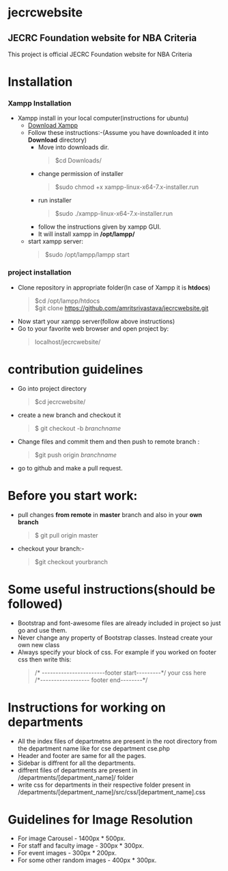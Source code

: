# jecrcwebsite

## JECRC Foundation website for NBA Criteria

This project is official JECRC Foundation website for NBA Criteria

# Installation

### Xampp Installation

-   Xampp install in your local computer(instructions for ubuntu)
    -   [Download Xampp](https://www.apachefriends.org/download.html)
    -   Follow these instructions:-(Assume you have downloaded it into __Download__ directory)
        -   Move into downloads dir.
            > $cd Downloads/
        -   change permission of installer
            > $sudo chmod +x xampp-linux-x64-7.x-installer.run
        -   run installer
            > $sudo ./xampp-linux-x64-7.x-installer.run
        -   follow the instructions given by xampp GUI.
        -   It will install xampp in __/opt/lampp/__
    -   start xampp server:
        > $sudo /opt/lampp/lampp start

### project installation

-   Clone repository in appropriate folder(In case of Xampp it is __htdocs__)
    > $cd /opt/lampp/htdocs  
    > $git clone <https://github.com/amritsrivastava/jecrcwebsite.git>
-   Now start your xampp server(follow above instructions)
-   Go to your favorite web browser and open project by:
    > localhost/jecrcwebsite/  

# contribution guidelines

-   Go into project directory
    > $cd jecrcwebsite/
-   create a new branch and checkout it
    > $ git checkout -b _branchname_  
-   Change files and commit them and then push to remote branch :
    > $git push origin _branchname_
-   go to github and make a pull request.

# Before you start work:

-   pull changes **from remote** in **master** branch and also  in your **own branch**
    > $ git pull origin master  
-   checkout your branch:-
    > $git checkout yourbranch  

# Some useful instructions(should be followed)

-   Bootstrap and font-awesome files are already included in project so just go and use them.
-   Never change any property of Bootstrap classes. Instead create your own new class   
-   Always specify your block of css. For example if you worked on footer css then write this:
    > /\* -----------------------footer start---------\*/
    >     your css here  
    > /\*------------------ footer end--------\*/

# Instructions for working on departments

-   All the index files of departmetns are present in the root directory from the department name like
    for cse department cse.php
-   Header and footer are same for all the pages.
-   Sidebar is diffrent for all the departments.
-   diffrent files of departments are present in /departments/[department_name]/ folder
-   write css for departments in their respective folder present in /departments/[department_name]/src/css/[department_name].css

# Guidelines for Image Resolution

- For image Carousel - 1400px * 500px.
- For staff and faculty image - 300px * 300px.
- For event images - 300px * 200px.
- For some other random images - 400px * 300px.
